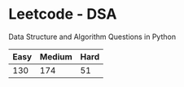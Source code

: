 # Leetcode - DSA

Data Structure and Algorithm Questions in Python

| Easy   |  Medium  | Hard |
|--------|----------|------|
|   130  |    174   |  51  |
